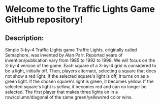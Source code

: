 # Welcome to the Traffic Lights Game GitHub repository!
## Description:
Simple 3-by-4 Traffic Lights game
Traffic Lights, originally called Semaphore, was invented by Alan Parr. Reported years of invention/publication vary from 1985 to 1992 to 1998. We will focus on the 3-by-4 version of the game.
Each square of a 3-by-4 grid is considered to be a light, initially off. Then, players alternate, selecting a square that does not show a red light.
If the selected square's light is off, it turns on as a green light.
If the chosen square's light is green, it becomes yellow.
If the selected square's light is yellow, it becomes red and can no longer be selected.
The first player that makes three lights on in a row/column/diagonal of the same green/yellow/red color wins.
